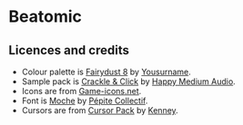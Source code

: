 # Beatomic

## Licences and credits
- Colour palette is [Fairydust 8](https://lospec.com/palette-list/fairydust-8) by [Yousurname](https://lospec.com/yousurname).
- Sample pack is [Crackle & Click](https://happymediumaudio.com/packs/crackle-and-click/) by [Happy Medium Audio](https://happymediumaudio.com/).
- Icons are from [Game-icons.net](https://game-icons.net/).
- Font is [Moche](https://fontesk.com/moche-typeface/) by [Pépite Collectif](https://fontesk.com/designer/pepite-collectif/).
- Cursors are from [Cursor Pack](https://kenney.nl/assets/cursor-pack) by [Kenney](https://kenney.nl/).
